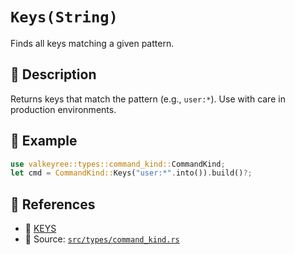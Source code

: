 # `Keys(String)`

Finds all keys matching a given pattern.

## 🧩 Description
Returns keys that match the pattern (e.g., `user:*`). Use with care in production environments.

## 🧠 Example
```rust
use valkeyree::types::command_kind::CommandKind;
let cmd = CommandKind::Keys("user:*".into()).build()?;
```

## 🔗 References
- 📘 [KEYS](https://valkey.io/commands/keys/)
- 🧾 Source: [`src/types/command_kind.rs`](../../src/types/command_kind.rs)
